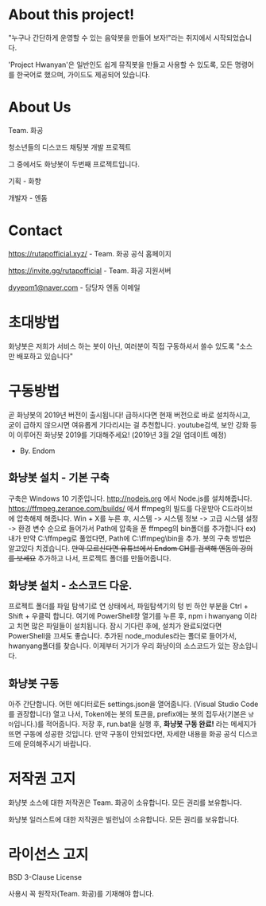 # About this project!

"누구나 간단하게 운영할 수 있는 음악봇을 만들어 보자!"라는 취지에서 시작되었습니다.

'Project Hwanyan'은 일반인도 쉽게 뮤직봇을 만들고 사용할 수 있도록, 모든 명령어를 한국어로 했으며, 가이드도 제공되어 있습니다.

# About Us

Team. 화공

청소년들의 디스코드 채팅봇 개발 프로젝트

그 중에서도 화냥봇이 두번째 프로젝트입니다.

기획 - 화향

개발자 - 엔돔

# Contact

https://rutapofficial.xyz/ - Team. 화공 공식 홈페이지

https://invite.gg/rutapofficial - Team. 화공 지원서버

dyyeom1@naver.com - 담당자 엔돔 이메일

# 초대방법

화냥봇은 저희가 서비스 하는 봇이 아닌, 여러분이 직접 구동하셔서 쓸수 있도록 "소스만 배포하고 있습니다"

# 구동방법

곧 화냥봇의 2019년 버전이 출시됩니다!
급하시다면 현재 버전으로 바로 설치하시고, 굳이 급하지 않으시면 여유롭게 기다리시는 걸 추천합니다.
youtube검색, 보안 강화 등이 이루어진 화냥봇 2019를 기대해주세요! (2019년 3월 2일 업데이트 예정) 

- By. Endom

## 화냥봇 설치 - 기본 구축

구축은 Windows 10 기준입니다.
http://nodejs.org 에서 Node.js를 설치해줍니다.
https://ffmpeg.zeranoe.com/builds/ 에서 ffmpeg의 빌드를 다운받아 C드라이브에 압축해제 해줍니다.
Win + X를 누른 후, 시스템 -> 시스템 정보 -> 고급 시스템 설정 -> 환경 변수 순으로 들어가서
Path에 압축을 푼 ffmpeg의 bin폴더를 추가합니다
ex) 내가 만약 C:\ffmpeg로 풀었다면, Path에 C:\ffmpeg\bin을 추가.
봇의 구축 방법은 알고있다 치겠습니다. ~~만약 모르신다면 유튜브에서 Endom CH를 검색해 엔돔의 강의를 보세요~~
추가하고 나서, 프로젝트 폴더를 만들어줍니다.

## 화냥봇 설치 - 소스코드 다운.

프로젝트 폴더를 파일 탐색기로 연 상태에서, 파일탐색기의 텅 빈 하얀 부분을 Ctrl + Shift + 우클릭 합니다.
여기에 PowerShell창 열기를 누른 후, npm i hwanyang 이라고 치면 많은 파일들이 설치됩니다.
잠시 기다린 후에, 설치가 완료되었다면 PowerShell을 끄셔도 좋습니다.
추가된 node_modules라는 폴더로 들어가서, hwanyang폴더를 찾습니다.
이제부터 거기가 우리 화냥이의 소스코드가 있는 장소입니다.

## 화냥봇 구동

아주 간단합니다. 어떤 에디터로든 settings.json을 열어줍니다. (Visual Studio Code를 권장합니다)
열고 나서, Token에는 봇의 토큰을, prefix에는 봇의 접두사(기본은 `냥아`입니다.)를 적어줍니다.
저장 후, run.bat을 실행 후, **화냥봇 구동 완료!** 라는 메세지가 뜨면 구동에 성공한 것입니다.
만약 구동이 안되었다면, 자세한 내용을 화공 공식 디스코드에 문의해주시기 바랍니다.

# 저작권 고지

화냥봇 소스에 대한 저작권은 Team. 화공이 소유합니다. 모든 권리를 보유합니다.

화냥봇 일러스트에 대한 저작권은 빌런님이 소유합니다. 모든 권리를 보유합니다.

# 라이선스 고지

BSD 3-Clause License

사용시 꼭 원작자(Team. 화공)를 기재해야 합니다.
